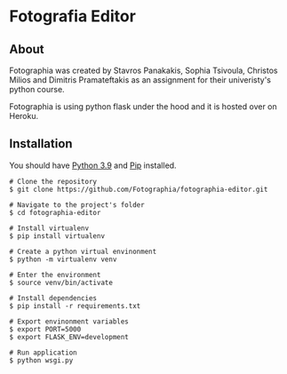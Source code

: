 # Fotografia Editor

## About
Fotographia was created by Stavros Panakakis, Sophia Tsivoula,
Christos Milios and Dimitris Pramateftakis as an assignment for
their univeristy's python course.


Fotographia is using python flask under the hood and it is
hosted over on Heroku.

## Installation
You should have [Python 3.9](https://www.python.org/downloads/release/python-390/) and [Pip](https://pip.pypa.io/en/stable/installing/) installed.
```
# Clone the repository 
$ git clone https://github.com/Fotographia/fotographia-editor.git

# Navigate to the project's folder
$ cd fotographia-editor

# Install virtualenv
$ pip install virtualenv

# Create a python virtual envinonment
$ python -m virtualenv venv

# Enter the environment
$ source venv/bin/activate

# Install dependencies
$ pip install -r requirements.txt

# Export envinonment variables
$ export PORT=5000
$ export FLASK_ENV=development

# Run application
$ python wsgi.py
```